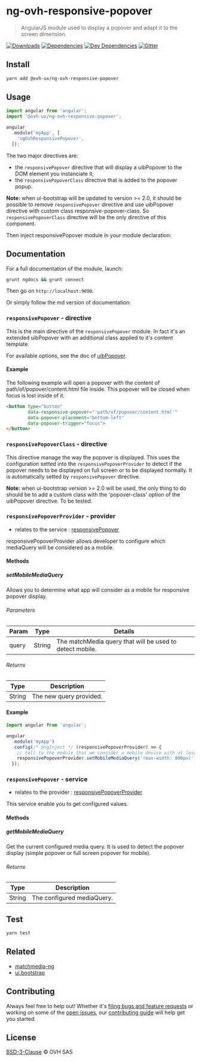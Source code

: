 # ng-ovh-responsive-popover

> AngularJS module used to display a popover and adapt it to the screen dimension.

[![Downloads](https://badgen.net/npm/dt/@ovh-ux/ng-ovh-responsive-popover)](https://npmjs.com/package/@ovh-ux/ng-ovh-responsive-popover) [![Dependencies](https://badgen.net/david/dep/ovh-ux/ng-ovh-responsive-popover)](https://npmjs.com/package/@ovh-ux/ng-ovh-responsive-popover?activeTab=dependencies) [![Dev Dependencies](https://badgen.net/david/dev/ovh-ux/ng-ovh-responsive-popover)](https://npmjs.com/package/@ovh-ux/ng-ovh-responsive-popover?activeTab=dependencies) [![Gitter](https://badgen.net/badge/gitter/ovh-ux/blue?icon=gitter)](https://gitter.im/ovh/ux)

## Install

```sh
yarn add @ovh-ux/ng-ovh-responsive-popover
```

## Usage

```js
import angular from 'angular';
import '@ovh-ux/ng-ovh-responsive-popover';

angular
  .module('myApp', [
    'ngOvhResponsivePopover',
  ]);
```

The two major directives are:
- the `responsivePopover` directive that will display a uibPopover to the DOM element you instanciate it;
- the `responsivePopoverClass` directive that is added to the popover popup.

**Note:** when ui-bootstrap will be updated to version >= 2.0, it should be possible to remove `responsivePopover` directive and use uibPopover directive with custom class responsive-popover-class. So `responsivePopoverClass` directive will be the only directive of this component.

Then inject responsivePopover module in your module declaration:

## Documentation

For a full documentation of the module, launch:

```sh
grunt ngdocs && grunt connect
```

Then go on `http://localhost:9090`.

Or simply follow the md version of documentation:

### <a name="responsivePopover_directive_responsivePopover"></a>`responsivePopover` - directive

This is the main directive of the `responsivePopover` module. In fact it's an extended uibPopover with an additional class applied to it's content template.

For available options, see the doc of [uibPopover](https://angular-ui.github.io/bootstrap/#/popover).

#### Example

The following example will open a popover with the content of path/of/popover/content.html file inside. This popover will be closed when focus is lost inside of it.

```html
<button type="button"
        data-responsive-popover="'path/of/popover/content.html'"
        data-popover-placement="bottom-left"
        data-popover-trigger="focus">
</button>
```

### <a name="responsivePopover_directive_responsivePopoverClass"></a>`responsivePopoverClass` - directive

This directive manage the way the popover is displayed. This uses the configuration setted into the `responsivePopoverProvider` to detect if the popover needs to be displayed on full screen or to be displayed normally.
It is automatically setted by `responsivePopover` directive.

**Note:** when ui-bootstrap version >= 2.0 will be used, the only thing to do should be to add a custom class with the 'popover-class' option of the uibPopover directive. To be tested.

### <a name="responsivePopover_responsivePopoverProvider"></a>`responsivePopoverProvider` - provider

* relates to the service : [responsivePopover](#responsivePopover_service_responsivePopover)

responsivePopoverProvider allows developer to configure which mediaQuery will be considered as a mobile.

#### Methods
##### setMobileMediaQuery
Allows you to determine what app will consider as a mobile for responsive popover display.

###### Parameters

| Param | Type | Details |
| ---- | ---- | ---- |
| query | String | The matchMedia query that will be used to detect mobile. |

###### Returns

| Type | Description |
| ---- | ---- |
| String | The new query provided. |

#### Example

```js
import angular from 'angular';

angular
  .module('myApp')
  .config(/* @ngInject */ (responsivePopoverProvider) => {
    // tell to the module that we consider a mobile device with at least 800px width
    responsivePopoverProvider.setMobileMediaQuery('(max-width: 800px)');
  });
```

### <a name="responsivePopover_service_responsivePopover"></a>`responsivePopover` - service

* relates to the provider : [responsivePopoverProvider](#responsivePopover_responsivePopoverProvider)

This service enable you to get configured values.

#### Methods
##### getMobileMediaQuery
Get the current configured media query. It is used to detect the popover display (simple popover or full screen popover for mobile).

###### Returns

| Type | Description |
| ---- | ---- |
| String | The configured mediaQuery. |

## Test

```sh
yarn test
```

## Related

- [matchmedia-ng](https://github.com/AnalogJ/matchmedia-ng)
- [ui.bootstrap](https://angular-ui.github.io/bootstrap)

## Contributing

Always feel free to help out! Whether it's [filing bugs and feature requests](https://github.com/ovh-ux/ng-ovh-responsive-popover/issues/new) or working on some of the [open issues](https://github.com/ovh-ux/ng-ovh-responsive-popover/issues), our [contributing guide](CONTRIBUTING.md) will help get you started.

## License

[BSD-3-Clause](LICENSE) © OVH SAS
